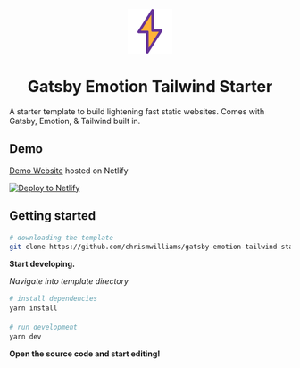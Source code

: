 <p align="center">
  <a href="https://www.gatsbyjs.org">
    <img alt="Gatsby" src="./src/images/icon/logo.png" width="80" />
  </a>
</p>
<h1 align="center">
  Gatsby Emotion Tailwind Starter
</h1>

A starter template to build lightening fast static websites. Comes with Gatsby, Emotion, & Tailwind built in.

## Demo

[Demo Website](https://gatsby-emotion-tailwind-starter.netlify.com) hosted on Netlify

[![Deploy to Netlify](https://www.netlify.com/img/deploy/button.svg)](https://app.netlify.com/start/deploy?repository=https://github.com/chrismwilliams/gatsby-emotion-tailwind-starter)

## Getting started

```sh
# downloading the template
git clone https://github.com/chrismwilliams/gatsby-emotion-tailwind-starter.git
```

**Start developing.**

_Navigate into template directory_

```sh
# install dependencies
yarn install

# run development
yarn dev
```

**Open the source code and start editing!**
